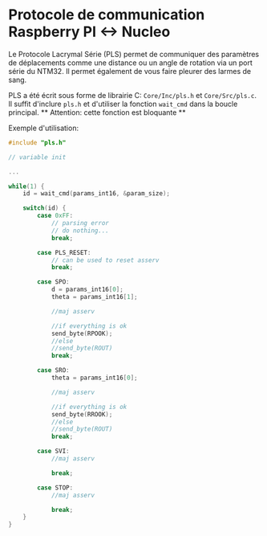 # Protocole de communication Raspberry PI <-> Nucleo

Le Protocole Lacrymal Série (PLS) permet de communiquer des paramètres de déplacements comme une distance ou un angle de rotation via un port série du NTM32. Il permet également de vous faire pleurer des larmes de sang.

PLS a été écrit sous forme de librairie C: `Core/Inc/pls.h` et `Core/Src/pls.c`. Il suffit d'inclure `pls.h` et d'utiliser la fonction `wait_cmd` dans la boucle principal. ** Attention: cette fonction est bloquante **

Exemple d'utilisation:
``` c++
#include "pls.h"

// variable init

...

while(1) {
    id = wait_cmd(params_int16, &param_size);

    switch(id) {
        case 0xFF:
            // parsing error
            // do nothing...
            break;

        case PLS_RESET:
            // can be used to reset asserv
            break;

        case SPO:
            d = params_int16[0];
            theta = params_int16[1];

            //maj asserv

            //if everything is ok
            send_byte(RPOOK);
            //else
            //send_byte(ROUT)
            break;

        case SRO:
            theta = params_int16[0];

            //maj asserv

            //if everything is ok
            send_byte(RROOK);
            //else
            //send_byte(ROUT)
            break;

        case SVI:
            //maj asserv

            break;

        case STOP:
            //maj asserv

            break;
    }
}
```
